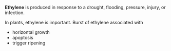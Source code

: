 **Ethylene** is produced in response to a drought, flooding, pressure, injury, or infection.

In plants, ethylene is important. Burst of ethylene associated with

- horizontal growth
- apoptosis
- trigger ripening